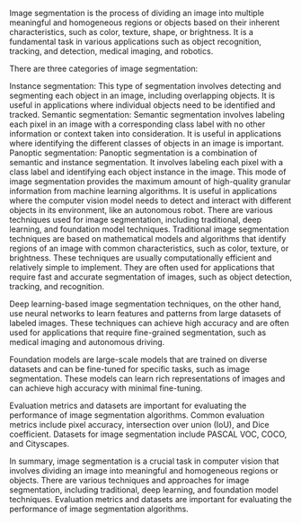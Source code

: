 Image segmentation is the process of dividing an image into multiple meaningful and homogeneous regions or objects based on their inherent characteristics, such as color, texture, shape, or brightness. It is a fundamental task in various applications such as object recognition, tracking, and detection, medical imaging, and robotics.

There are three categories of image segmentation:

Instance segmentation: This type of segmentation involves detecting and segmenting each object in an image, including overlapping objects. It is useful in applications where individual objects need to be identified and tracked.
Semantic segmentation: Semantic segmentation involves labeling each pixel in an image with a corresponding class label with no other information or context taken into consideration. It is useful in applications where identifying the different classes of objects in an image is important.
Panoptic segmentation: Panoptic segmentation is a combination of semantic and instance segmentation. It involves labeling each pixel with a class label and identifying each object instance in the image. This mode of image segmentation provides the maximum amount of high-quality granular information from machine learning algorithms. It is useful in applications where the computer vision model needs to detect and interact with different objects in its environment, like an autonomous robot.
There are various techniques used for image segmentation, including traditional, deep learning, and foundation model techniques. Traditional image segmentation techniques are based on mathematical models and algorithms that identify regions of an image with common characteristics, such as color, texture, or brightness. These techniques are usually computationally efficient and relatively simple to implement. They are often used for applications that require fast and accurate segmentation of images, such as object detection, tracking, and recognition.

Deep learning-based image segmentation techniques, on the other hand, use neural networks to learn features and patterns from large datasets of labeled images. These techniques can achieve high accuracy and are often used for applications that require fine-grained segmentation, such as medical imaging and autonomous driving.

Foundation models are large-scale models that are trained on diverse datasets and can be fine-tuned for specific tasks, such as image segmentation. These models can learn rich representations of images and can achieve high accuracy with minimal fine-tuning.

Evaluation metrics and datasets are important for evaluating the performance of image segmentation algorithms. Common evaluation metrics include pixel accuracy, intersection over union (IoU), and Dice coefficient. Datasets for image segmentation include PASCAL VOC, COCO, and Cityscapes.

In summary, image segmentation is a crucial task in computer vision that involves dividing an image into meaningful and homogeneous regions or objects. There are various techniques and approaches for image segmentation, including traditional, deep learning, and foundation model techniques. Evaluation metrics and datasets are important for evaluating the performance of image segmentation algorithms.
